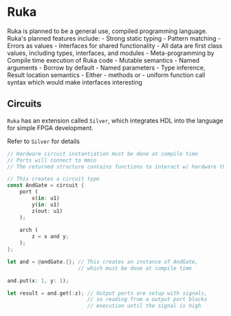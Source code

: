 # Ruka

Ruka is planned to be a general use, compiled programming language. Ruka's planned features include:
    - Strong static typing
    - Pattern matching
    - Errors as values
    - Interfaces for shared functionality
    - All data are first class values, including types, interfaces, and modules
    - Meta-programming by Compile time execution of Ruka code
    - Mutable semantics
    - Named arguments
    - Borrow by default
    - Named parameters
    - Type inference, Result location semantics
    - Either 
        - methods or 
        - uniform function call syntax which would make interfaces interesting

## Circuits
`Ruka` has an extension called `Silver`, which integrates HDL into the language for simple FPGA development.

Refer to `Silver` for details
```rust
// Hardware circuit instantiation must be done at compile time
// Ports will connect to mmio
// The returned structure contains functions to interact w/ hardware through the mmio

// This creates a circuit type
const AndGate = circuit { 
    port (
        x(in: u1)
        y(in: u1)
        z(out: u1)
    );
  
    arch (
        z = x and y;
    );
};

let and = @andGate.{}; // This creates an instance of AndGate, 
                       // which must be done at compile time

and.put(x: 1, y: 1);

let result = and.get(:z); // Output ports are setup with signals,
                          // so reading from a output port blocks 
                          // execution until the signal is high
```
